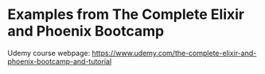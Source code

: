 # Examples from The Complete Elixir and Phoenix Bootcamp

Udemy course webpage:
https://www.udemy.com/the-complete-elixir-and-phoenix-bootcamp-and-tutorial
